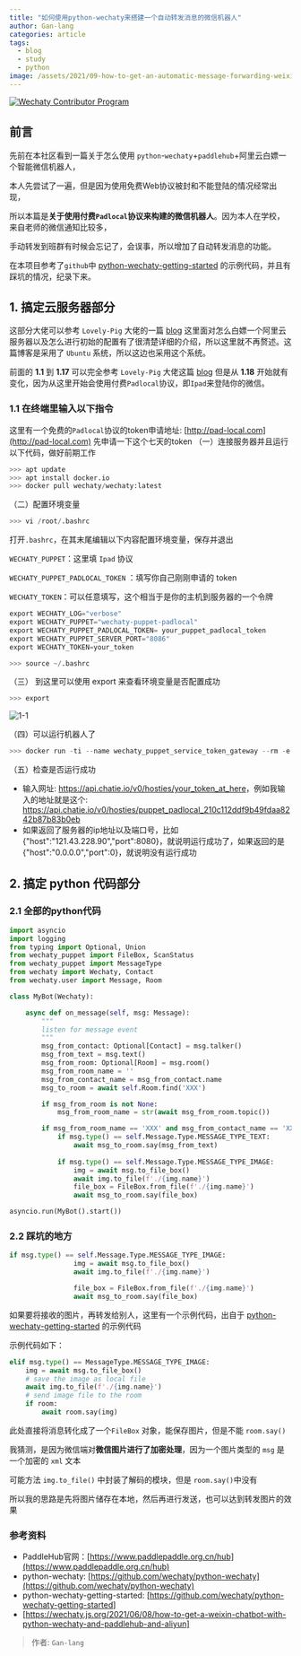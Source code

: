 ```yaml
---
title: "如何使用python-wechaty来搭建一个自动转发消息的微信机器人"
author: Gan-lang
categories: article
tags:
  - blog
  - study
  - python
image: /assets/2021/09-how-to-get-an-automatic-message-forwarding-weixin-chatbot-with-python-wechaty-aliyun/cover.webp
---
```


[![Wechaty Contributor Program](https://img.shields.io/badge/Wechaty-Contributor%20Program-green.svg)](https://wechaty.js.org/docs/contributing/)

## 前言

先前在本社区看到一篇关于怎么使用 `python`-`wechaty`+`paddlehub`+阿里云白嫖一个智能微信机器人，

本人先尝试了一遍，但是因为使用免费Web协议被封和不能登陆的情况经常出现，

所以本篇是**关于使用付费`Padlocal`协议来构建的微信机器人**。因为本人在学校，来自老师的微信通知比较多，

手动转发到班群有时候会忘记了，会误事，所以增加了自动转发消息的功能。

在本项目参考了`github`中 [python-wechaty-getting-started](https://github.com/wechaty/python-wechaty-getting-started) 的示例代码，并且有踩坑的情况，纪录下来。

## 1. 搞定云服务器部分

这部分大佬可以参考 `Lovely-Pig` 大佬的一篇 [blog](https://wechaty.js.org/2021/06/08/how-to-get-a-weixin-chatbot-with-python-wechaty-and-paddlehub-and-aliyun/) 这里面对怎么白嫖一个阿里云服务器以及怎么进行初始的配置有了很清楚详细的介绍，所以这里就不再赘述。这篇博客是采用了 `Ubuntu` 系统，所以这边也采用这个系统。

前面的  **1.1** 到 **1.17** 可以完全参考 `Lovely-Pig` 大佬这篇 [blog](https://wechaty.js.org/2021/06/08/how-to-get-a-weixin-chatbot-with-python-wechaty-and-paddlehub-and-aliyun/) 但是从 **1.18** 开始就有变化，因为从这里开始会使用付费`Padlocal`协议，即`Ipad`来登陆你的微信。

### 1.1 在终端里输入以下指令

这里有一个免费的`Padlocal`协议的token申请地址: [http://pad-local.com](http://pad-local.com)
先申请一下这个七天的token
（一）连接服务器并且运行以下代码，做好前期工作

```python
>>> apt update
>>> apt install docker.io
>>> docker pull wechaty/wechaty:latest
```

（二）配置环境变量

```python
>>> vi /root/.bashrc
```

  打开`.bashrc`，在其末尾编辑以下内容配置环境变量，保存并退出

`WECHATY_PUPPET`：这里填 `Ipad` 协议

`WECHATY_PUPPET_PADLOCAL_TOKEN` ：填写你自己刚刚申请的 token

`WECHATY_TOKEN`：可以任意填写，这个相当于是你的主机到服务器的一个令牌

```python
export WECHATY_LOG="verbose"
export WECHATY_PUPPET="wechaty-puppet-padlocal"
export WECHATY_PUPPET_PADLOCAL_TOKEN= your_puppet_padlocal_token
export WECHATY_PUPPET_SERVER_PORT="8086"
export WECHATY_TOKEN=your_token
```

```python
>>> source ~/.bashrc
```

（三） 到这里可以使用 export 来查看环境变量是否配置成功

```python
>>> export
```

![1-1](/assets/2021/09-how-to-get-an-automatic-message-forwarding-weixin-chatbot-with-python-wechaty-aliyun/1-1.png)

（四）可以运行机器人了

```python
>>> docker run -ti --name wechaty_puppet_service_token_gateway --rm -e WECHATY_LOG -e WECHATY_PUPPET -e WECHATY_PUPPET_PADLOCAL_TOKEN -e WECHATY_PUPPET_SERVER_PORT -e WECHATY_TOKEN -p "$WECHATY_PUPPET_SERVER_PORT:$WECHATY_PUPPET_SERVER_PORT" wechaty/wechaty:0.56
```

（五）检查是否运行成功

- 输入网址: <https://api.chatie.io/v0/hosties/your_token_at_here>，例如我输入的地址就是这个: <https://api.chatie.io/v0/hosties/puppet_padlocal_210c112ddf9b49fdaa8242b87b83b0eb>
- 如果返回了服务器的ip地址以及端口号，比如{"host":"121.43.228.90","port":8080}，就说明运行成功了，如果返回的是{"host":"0.0.0.0","port":0}，就说明没有运行成功

## 2. 搞定 python 代码部分

### 2.1 全部的python代码

```python
import asyncio
import logging
from typing import Optional, Union
from wechaty_puppet import FileBox, ScanStatus
from wechaty_puppet import MessageType
from wechaty import Wechaty, Contact
from wechaty.user import Message, Room

class MyBot(Wechaty):

    async def on_message(self, msg: Message):
        """
        listen for message event
        """
        msg_from_contact: Optional[Contact] = msg.talker()       
        msg_from_text = msg.text()                                  
        msg_from_room: Optional[Room] = msg.room()                  
        msg_from_room_name = ''                                     
        msg_from_contact_name = msg_from_contact.name              
        msg_to_room = await self.Room.find('XXX')

        if msg_from_room is not None:                              
            msg_from_room_name = str(await msg_from_room.topic())

        if msg_from_room_name == 'XXX' and msg_from_contact_name == 'XXX':
            if msg.type() == self.Message.Type.MESSAGE_TYPE_TEXT:
                await msg_to_room.say(msg_from_text)
                
            if msg.type() == self.Message.Type.MESSAGE_TYPE_IMAGE:      
                img = await msg.to_file_box()
                await img.to_file(f'./{img.name}')
                file_box = FileBox.from_file(f'./{img.name}')           
                await msg_to_room.say(file_box)

asyncio.run(MyBot().start())
```

### 2.2 踩坑的地方

```python
if msg.type() == self.Message.Type.MESSAGE_TYPE_IMAGE:      
                img = await msg.to_file_box()
                await img.to_file(f'./{img.name}')

                file_box = FileBox.from_file(f'./{img.name}')           # 注意路径，以及文件不能为空
                await msg_to_room.say(file_box)
```

如果要将接收的图片，再转发给别人，这里有一个示例代码，出自于 [python-wechaty-getting-started](https://github.com/wechaty/python-wechaty-getting-started) 的示例代码

示例代码如下：

```python
elif msg.type() == MessageType.MESSAGE_TYPE_IMAGE:
    img = await msg.to_file_box()
    # save the image as local file
    await img.to_file(f'./{img.name}')
    # send image file to the room
    if room:
        await room.say(img)
```

此处直接将消息转化成了一个`FileBox` 对象，能保存图片，但是不能 `room.say()`

我猜测，是因为微信端对**微信图片进行了加密处理**，因为一个图片类型的 `msg` 是一个加密的 `xml` 文本

可能方法 `img.to_file()` 中封装了解码的模块，但是 `room.say()`中没有

所以我的思路是先将图片储存在本地，然后再进行发送，也可以达到转发图片的效果

### 参考资料

- PaddleHub官网：[https://www.paddlepaddle.org.cn/hub](https://www.paddlepaddle.org.cn/hub)
- python-wechaty: [https://github.com/wechaty/python-wechaty](https://github.com/wechaty/python-wechaty)
- python-wechaty-getting-started: [https://github.com/wechaty/python-wechaty-getting-started]
- [https://wechaty.js.org/2021/06/08/how-to-get-a-weixin-chatbot-with-python-wechaty-and-paddlehub-and-aliyun]

> 作者: `Gan-lang`
